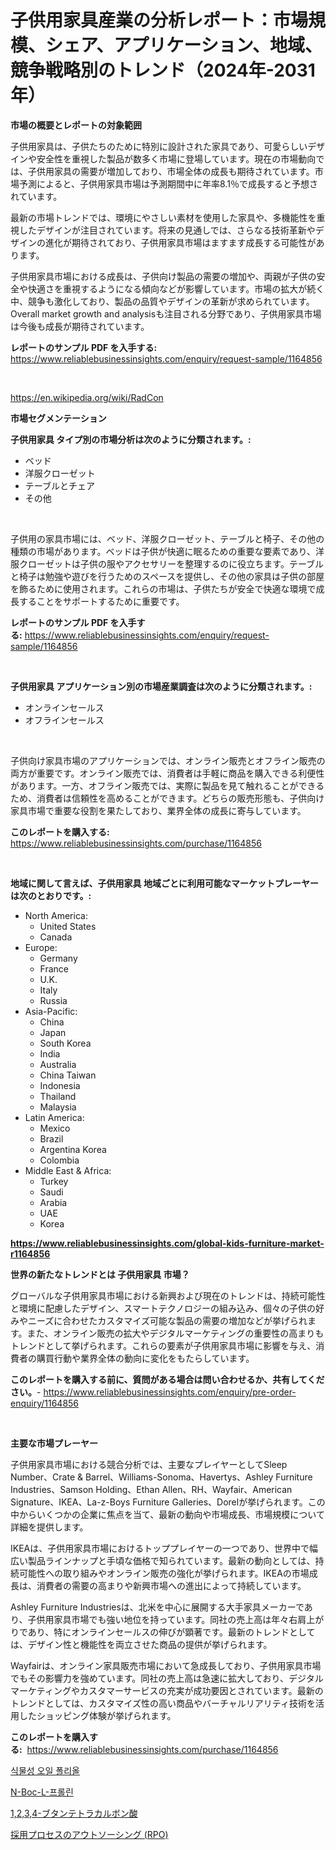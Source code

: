<p><h1>子供用家具産業の分析レポート：市場規模、シェア、アプリケーション、地域、競争戦略別のトレンド（2024年-2031年）</h1></p><p><strong>市場の概要とレポートの対象範囲</strong></p>
<p><p>子供用家具は、子供たちのために特別に設計された家具であり、可愛らしいデザインや安全性を重視した製品が数多く市場に登場しています。現在の市場動向では、子供用家具の需要が増加しており、市場全体の成長も期待されています。市場予測によると、子供用家具市場は予測期間中に年率8.1％で成長すると予想されています。</p><p>最新の市場トレンドでは、環境にやさしい素材を使用した家具や、多機能性を重視したデザインが注目されています。将来の見通しでは、さらなる技術革新やデザインの進化が期待されており、子供用家具市場はますます成長する可能性があります。</p><p>子供用家具市場における成長は、子供向け製品の需要の増加や、両親が子供の安全や快適さを重視するようになる傾向などが影響しています。市場の拡大が続く中、競争も激化しており、製品の品質やデザインの革新が求められています。Overall market growth and analysisも注目される分野であり、子供用家具市場は今後も成長が期待されています。</p></p>
<p><strong>レポートのサンプル PDF を入手する:</strong> <a href="https://www.reliablebusinessinsights.com/enquiry/request-sample/1164856">https://www.reliablebusinessinsights.com/enquiry/request-sample/1164856</a></p>
<p>&nbsp;</p>
<p><a href="https://en.wikipedia.org/wiki/RadCon">https://en.wikipedia.org/wiki/RadCon</a></p>
<p><strong>市場セグメンテーション</strong></p>
<p><strong>子供用家具 タイプ別の市場分析は次のように分類されます。:</strong></p>
<p><ul><li>ベッド</li><li>洋服クローゼット</li><li>テーブルとチェア</li><li>その他</li></ul></p>
<p>&nbsp;</p>
<p><p>子供用の家具市場には、ベッド、洋服クローゼット、テーブルと椅子、その他の種類の市場があります。ベッドは子供が快適に眠るための重要な要素であり、洋服クローゼットは子供の服やアクセサリーを整理するのに役立ちます。テーブルと椅子は勉強や遊びを行うためのスペースを提供し、その他の家具は子供の部屋を飾るために使用されます。これらの市場は、子供たちが安全で快適な環境で成長することをサポートするために重要です。</p></p>
<p><strong>レポートのサンプル PDF を入手する:</strong>&nbsp;<a href="https://www.reliablebusinessinsights.com/enquiry/request-sample/1164856">https://www.reliablebusinessinsights.com/enquiry/request-sample/1164856</a></p>
<p>&nbsp;</p>
<p><strong> 子供用家具 アプリケーション別の市場産業調査は次のように分類されます。:</strong></p>
<p><ul><li>オンラインセールス</li><li>オフラインセールス</li></ul></p>
<p>&nbsp;</p>
<p><p>子供向け家具市場のアプリケーションでは、オンライン販売とオフライン販売の両方が重要です。オンライン販売では、消費者は手軽に商品を購入できる利便性があります。一方、オフライン販売では、実際に製品を見て触れることができるため、消費者は信頼性を高めることができます。どちらの販売形態も、子供向け家具市場で重要な役割を果たしており、業界全体の成長に寄与しています。</p></p>
<p><strong>このレポートを購入する:</strong>&nbsp; <a href="https://www.reliablebusinessinsights.com/purchase/1164856">https://www.reliablebusinessinsights.com/purchase/1164856</a></p>
<p>&nbsp;</p>
<p><strong>地域に関して言えば、子供用家具 地域ごとに利用可能なマーケットプレーヤーは次のとおりです。:</strong></p>
<p><ul>
    <li>
        North America:
        <ul>
            <li>United States</li>
            <li>Canada</li>
        </ul>
    </li>
    <li>
        Europe:
        <ul>
            <li>Germany</li>
            <li>France</li>
            <li>U.K.</li>
            <li>Italy</li>
            <li>Russia</li>
        </ul>
    </li>
    <li>
        Asia-Pacific:
        <ul>
            <li>China</li>
            <li>Japan</li>
            <li>South Korea</li>
            <li>India</li>
            <li>Australia</li>
            <li>China Taiwan</li>
            <li>Indonesia</li>
            <li>Thailand</li>
            <li>Malaysia</li>
        </ul>
    </li>
    <li>
        Latin America:
        <ul>
            <li>Mexico</li>
            <li>Brazil</li>
            <li>Argentina Korea</li>
            <li>Colombia</li>
        </ul>
    </li>
    <li>
        Middle East & Africa:
        <ul>
            <li>Turkey</li>
            <li>Saudi</li>
            <li>Arabia</li>
            <li>UAE</li>
            <li>Korea</li>
        </ul>
    </li>
    </ul></p>
<p><strong><a href="https://www.reliablebusinessinsights.com/global-kids-furniture-market-r1164856">https://www.reliablebusinessinsights.com/global-kids-furniture-market-r1164856</a></strong>&nbsp;</p>
<p><strong>世界の新たなトレンドとは 子供用家具 市場？</strong></p>
<p><p>グローバルな子供用家具市場における新興および現在のトレンドは、持続可能性と環境に配慮したデザイン、スマートテクノロジーの組み込み、個々の子供の好みやニーズに合わせたカスタマイズ可能な製品の需要の増加などが挙げられます。また、オンライン販売の拡大やデジタルマーケティングの重要性の高まりもトレンドとして挙げられます。これらの要素が子供用家具市場に影響を与え、消費者の購買行動や業界全体の動向に変化をもたらしています。</p></p>
<p><strong>このレポートを購入する前に、質問がある場合は問い合わせるか、共有してください。</strong>- <a href="https://www.reliablebusinessinsights.com/enquiry/pre-order-enquiry/1164856">https://www.reliablebusinessinsights.com/enquiry/pre-order-enquiry/1164856</a></p>
<p>&nbsp;</p>
<p><strong>主要な市場プレーヤー</strong></p>
<p><p>子供用家具市場における競合分析では、主要なプレイヤーとしてSleep Number、Crate & Barrel、Williams-Sonoma、Havertys、Ashley Furniture Industries、Samson Holding、Ethan Allen、RH、Wayfair、American Signature、IKEA、La-z-Boys Furniture Galleries、Dorelが挙げられます。この中からいくつかの企業に焦点を当て、最新の動向や市場成長、市場規模について詳細を提供します。</p><p>IKEAは、子供用家具市場におけるトッププレイヤーの一つであり、世界中で幅広い製品ラインナップと手頃な価格で知られています。最新の動向としては、持続可能性への取り組みやオンライン販売の強化が挙げられます。IKEAの市場成長は、消費者の需要の高まりや新興市場への進出によって持続しています。</p><p>Ashley Furniture Industriesは、北米を中心に展開する大手家具メーカーであり、子供用家具市場でも強い地位を持っています。同社の売上高は年々右肩上がりであり、特にオンラインセールスの伸びが顕著です。最新のトレンドとしては、デザイン性と機能性を両立させた商品の提供が挙げられます。</p><p>Wayfairは、オンライン家具販売市場において急成長しており、子供用家具市場でもその影響力を強めています。同社の売上高は急速に拡大しており、デジタルマーケティングやカスタマーサービスの充実が成功要因とされています。最新のトレンドとしては、カスタマイズ性の高い商品やバーチャルリアリティ技術を活用したショッピング体験が挙げられます。</p></p>
<p><strong>このレポートを購入する:</strong>&nbsp;&nbsp;<a href="https://www.reliablebusinessinsights.com/purchase/1164856">https://www.reliablebusinessinsights.com/purchase/1164856</a></p>
<p><p><a href="https://github.com/rcabello548/Market-Research-Report-List-1/blob/main/1067458154265.md">식물성 오일 폴리올</a></p><p><a href="https://github.com/Nicolasrown5/Market-Research-Report-List-1/blob/main/6726725154266.md">N-Boc-L-프롤린</a></p><p><a href="https://github.com/schmahlson/Market-Research-Report-List-2/blob/main/6598486145729.md">1,2,3,4-ブタンテトラカルボン酸</a></p><p><a href="https://github.com/roulaayoub-saad/Market-Research-Report-List-1/blob/main/1280751145728.md">採用プロセスのアウトソーシング (RPO)</a></p></p>